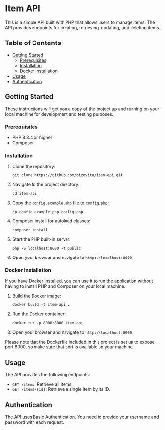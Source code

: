 # Item API

This is a simple API built with PHP that allows users to manage items. The API provides endpoints for creating, retrieving, updating, and deleting items.

## Table of Contents

- [Getting Started](#getting-started)
   - [Prerequisites](#prerequisites)
   - [Installation](#installation)
   - [Docker Installation](#docker-installation)
- [Usage](#usage)
- [Authentication](#authentication)

## Getting Started

These instructions will get you a copy of the project up and running on your local machine for development and testing purposes.

### Prerequisites

- PHP 8.3.4 or higher
- Composer

### Installation

1. Clone the repository:
    ```
    git clone https://github.com/oizovita/item-api.git
    ```
2. Navigate to the project directory:
    ```
    cd item-api
    ```
3. Copy the `config.example.php` file to `config.php`:
    ```
    cp config.example.php config.php
    ```
4. Composer install for autoload classes:
    ```
    composer install
    ```
5. Start the PHP built-in server:
    ```
    php -S localhost:8000 -t public
    ```
6. Open your browser and navigate to `http://localhost:8000`.

### Docker Installation

If you have Docker installed, you can use it to run the application without having to install PHP and Composer on your local machine.

1. Build the Docker image:
    ```
    docker build -t item-api .
    ```

2. Run the Docker container:
    ```
    docker run -p 8000:8000 item-api
    ```

3. Open your browser and navigate to `http://localhost:8000`.

Please note that the Dockerfile included in this project is set up to expose port 8000, so make sure that port is available on your machine.

## Usage

The API provides the following endpoints:

- `GET /items`: Retrieve all items.
- `GET /items/{id}`: Retrieve a single item by its ID.

## Authentication

The API uses Basic Authentication. You need to provide your username and password with each request.